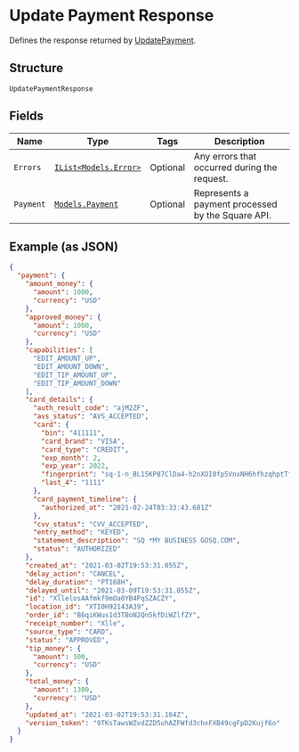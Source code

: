 
# Update Payment Response

Defines the response returned by
[UpdatePayment](#endpoint-payments-update).

## Structure

`UpdatePaymentResponse`

## Fields

| Name | Type | Tags | Description |
|  --- | --- | --- | --- |
| `Errors` | [`IList<Models.Error>`](/doc/models/error.md) | Optional | Any errors that occurred during the request. |
| `Payment` | [`Models.Payment`](/doc/models/payment.md) | Optional | Represents a payment processed by the Square API. |

## Example (as JSON)

```json
{
  "payment": {
    "amount_money": {
      "amount": 1000,
      "currency": "USD"
    },
    "approved_money": {
      "amount": 1000,
      "currency": "USD"
    },
    "capabilities": [
      "EDIT_AMOUNT_UP",
      "EDIT_AMOUNT_DOWN",
      "EDIT_TIP_AMOUNT_UP",
      "EDIT_TIP_AMOUNT_DOWN"
    ],
    "card_details": {
      "auth_result_code": "ajM2ZF",
      "avs_status": "AVS_ACCEPTED",
      "card": {
        "bin": "411111",
        "card_brand": "VISA",
        "card_type": "CREDIT",
        "exp_month": 2,
        "exp_year": 2022,
        "fingerprint": "sq-1-n_BL15KP87ClDa4-h2nXOI0fp5VnxNH6hfhzqhptTfAgxgLuGFcg6jIPngDz4IkkTQ",
        "last_4": "1111"
      },
      "card_payment_timeline": {
        "authorized_at": "2021-02-24T03:33:43.681Z"
      },
      "cvv_status": "CVV_ACCEPTED",
      "entry_method": "KEYED",
      "statement_description": "SQ *MY BUSINESS GOSQ.COM",
      "status": "AUTHORIZED"
    },
    "created_at": "2021-03-02T19:53:31.055Z",
    "delay_action": "CANCEL",
    "delay_duration": "PT168H",
    "delayed_until": "2021-03-09T19:53:31.055Z",
    "id": "XllelosAAfmkf9mOa0YB4PqSZACZY",
    "location_id": "XTI0H92143A39",
    "order_id": "B6qiKWus1d3TBoN2Qn5kfDiWZlfZY",
    "receipt_number": "Xlle",
    "source_type": "CARD",
    "status": "APPROVED",
    "tip_money": {
      "amount": 300,
      "currency": "USD"
    },
    "total_money": {
      "amount": 1300,
      "currency": "USD"
    },
    "updated_at": "2021-03-02T19:53:31.164Z",
    "version_token": "9TKsTawsWZvdZZD5uhAZFWfd3chxFXB49cgFpD2Kujf6o"
  }
}
```

